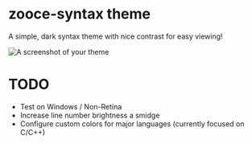 # zooce-syntax theme

A simple, dark syntax theme with nice contrast for easy viewing!

![A screenshot of your theme](https://cloud.githubusercontent.com/assets/5490155/8636960/cab1d08c-2830-11e5-949e-5e4588899026.jpg)

# TODO
- Test on Windows / Non-Retina
- Increase line number brightness a smidge
- Configure custom colors for major languages (currently focused on C/C++)
